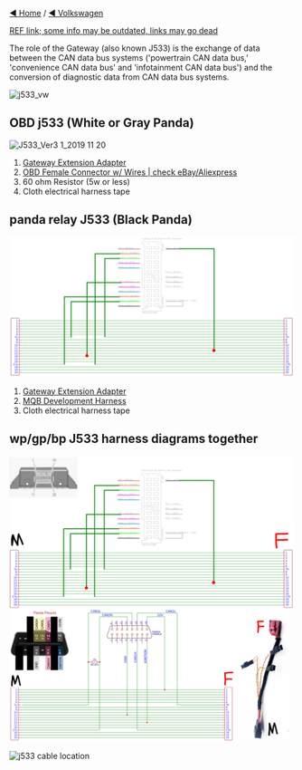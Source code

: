 [◄ Home](https://github.com/commaai/openpilot/wiki) / [◄ Volkswagen](https://github.com/commaai/openpilot/wiki/Volkswagen)

[REF link; some info may be outdated, links may go dead](https://community.comma.ai/wiki/index.php/J533_Sniffing_Cable)

The role of the Gateway (also known J533) is the exchange of data between the CAN data bus systems ('powertrain CAN data bus,' 'convenience CAN data bus' and 'infotainment CAN data bus') and the conversion of diagnostic data from CAN data bus systems.

![j533_vw](https://user-images.githubusercontent.com/61742003/87466641-a0d8ce80-c5e4-11ea-8030-c28e031b9d5e.png)

## OBD j533 (White or Gray Panda)
![J533_Ver3 1_2019 11 20](https://user-images.githubusercontent.com/61742003/87466638-a0d8ce80-c5e4-11ea-9a8d-9346a46cb4f4.png)

1. [Gateway Extension Adapter](https://www.aliexpress.com/item/4000334862080.html)
2. [OBD Female Connector w/ Wires | check eBay/Aliexpress](https://www.ebay.com/itm/16-Pin-J1962-OBD2-OBDII-OBD-Female-Connector-Diagnostic-Cable-VEHICLE-SIDE-B155/183783394862)
3. 60 ohm Resistor (5w or less)
4. Cloth electrical harness tape

## panda relay J533 (Black Panda)
![j533 black panda](https://raw.githubusercontent.com/actuallylemoncurd/photo/main/BP%20diagram%20final.png)

1. [Gateway Extension Adapter](https://www.aliexpress.com/item/4000334862080.html)
2. [MQB Development Harness](https://comma.ai/shop/products/comma-car-harness)
3. Cloth electrical harness tape

## wp/gp/bp J533 harness diagrams together
![j533 harness diagrams together](https://raw.githubusercontent.com/actuallylemoncurd/photo/main/BPWPGPdiagram.png)

![j533 cable location](https://cdn.discordapp.com/attachments/534359517836607488/667975270749306890/image0.jpg)